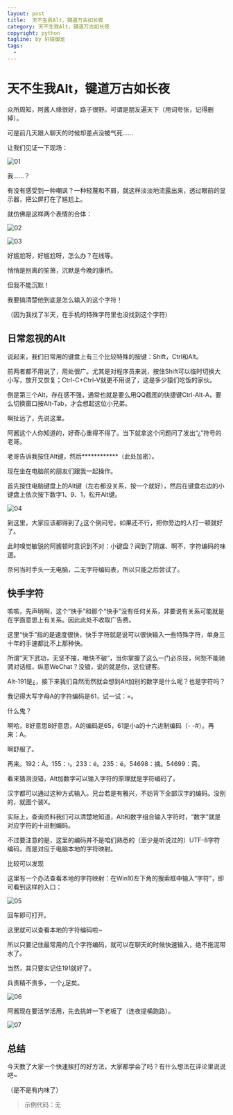 ```yaml
---
layout: post     
title:  天不生我Alt，键道万古如长夜      
category: 天不生我Alt，键道万古如长夜  
copyright: python                           
tagline: by 轩辕御龙       
tags: 
  - 
---
```


# 天不生我Alt，键道万古如长夜

众所周知，阿酱人缘很好，路子很野。可谓是朋友遍天下（用词夸张，记得删掉）。

可是前几天跟人聊天的时候却差点没被气死……

让我们见证一下现场：

<!--more-->

![01](http://www.justdopython.com/assets/images/2020/07/30/01.png)

我……？

有没有感受到一种嘲讽？一种轻蔑和不屑，就这样淡淡地流露出来，透过眼前的显示器，把公屏打在了尴尬上。

就仿佛是这样两个表情的合体：

![02](http://www.justdopython.com/assets/images/2020/07/30/02.png)

![03](http://www.justdopython.com/assets/images/2020/07/30/03.png)

好尴尬呀，好尴尬呀，怎么办？在线等。

悄悄是别离的笙箫，沉默是今晚的康桥。

但我不能沉默！

我要搞清楚他到底是怎么输入的这个字符！

（因为我找了半天，在手机的特殊字符里也没找到这个字符）

## 日常忽视的Alt

说起来，我们日常用的键盘上有三个比较特殊的按键：Shift，Ctrl和Alt。

前两者都不用说了，用处很广。尤其是对程序员来说，按住Shift可以临时切换大小写，放开又恢复；Ctrl-C+Ctrl-V就更不用说了，这是多少猿们吃饭的家伙。

倒是第三个Alt，存在感不强，通常也就是要么用QQ截图的快捷键Ctrl-Alt-A，要么切换窗口按Alt-Tab，才会想起这位小兄弟。

啊扯远了，先说这里。

阿酱这个人你知道的，好奇心重得不得了。当下就拿这个问题问了发出“¿”符号的老哥。

老哥告诉我按住Alt键，然后\*\*\*\*\*\*\*\*\*\*\*\*（此处加密）。

现在坐在电脑前的朋友们跟我一起操作。

首先按住电脑键盘上的Alt键（左右都没关系，按一个就好），然后在键盘右边的小键盘上依次按下数字1、9、1，松开Alt键。

![04](http://www.justdopython.com/assets/images/2020/07/30/04.png)

到这里，大家应该都得到了¿这个倒问号。如果还不行，把你旁边的人打一顿就好了。

此时嗅觉敏锐的阿酱顿时意识到不对：小键盘？闻到了阴谋、啊不，字符编码的味道。

奈何当时手头一无电脑，二无字符编码表，所以只能之后尝试了。

## 快手字符

咳咳，先声明啊，这个“快手”和那个“快手”没有任何关系，非要说有关系可能就是在字面意思上有关系。因此此处不收取广告费。

这里“快手”指的是速度很快，快手字符就是说可以很快输入一些特殊字符，单身三十年的手速都比不上那种快。

所谓“天下武功，无坚不摧，唯快不破”，当你掌握了这么一门必杀技，何愁不能驰骋对话框，纵意WeChat？没错，说的就是你，这位键客。

Alt-191是¿，接下来我们自然而然就会想到Alt加别的数字是什么呢？也是字符吗？

我记得大写字母A的字符编码是61，试一试：=。

什么鬼？

啊哈，8好意思8好意思，A的编码是65，61是小a的十六进制编码（-  -#）。再来：A。

啊舒服了。

再来。192：À。155：›。233：é。235：ë。54698：摘。54699：斋。

看来猜测没错，Alt加数字可以输入字符的原理就是字符编码了。

汉字都可以通过这种方式输入。兄台若是有雅兴，不妨背下全部汉字的编码。没别的，就图个装X。

实际上，查询资料我们可以清楚地知道，Alt和数字组合输入字符时，“数字”就是对应字符的十进制编码。

不过要注意的是，这里的编码并不是咱们熟悉的（至少是听说过的）UTF-8字符编码，而是对应于电脑本地的字符映射。

比较可以发现

这里有一个办法查看本地的字符映射：在Win10左下角的搜索框中输入“字符”，即可看到这样的入口：

![05](http://www.justdopython.com/assets/images/2020/07/30/05.png)

回车即可打开。

这里就可以查看本地的字符编码啦~

所以只要记住最常用的几个字符编码，就可以在聊天的时候快速输入，绝不拖泥带水了。

当然，其只要实记住191就好了。

兵贵精不贵多，一个¿足矣。

![06](http://www.justdopython.com/assets/images/2020/07/30/06.gif)

阿酱现在要活学活用，先去挑衅一下老板了（连夜提桶跑路）。

![07](http://www.justdopython.com/assets/images/2020/07/30/07.png)

## 总结

今天教了大家一个快速挨打的好方法，大家都学会了吗？有什么想法在评论里说说吧~

（是不是有内味了）

> 示例代码：无
